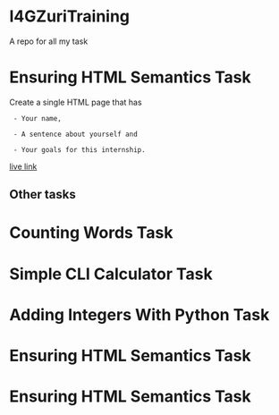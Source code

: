# I4GZuriTraining
A repo for all my task
# Ensuring HTML Semantics Task

 Create a single HTML page that has

     - Your name, 

     - A sentence about yourself and 

     - Your goals for this internship.
     
 [live link](https://codepen.io/enebeliemmanuel/pen/GRQrMLx)

## Other tasks

# Counting Words Task

  

# Simple CLI Calculator Task

   

# Adding Integers With Python Task

  

# Ensuring HTML Semantics Task

  

# Ensuring HTML Semantics Task

 
